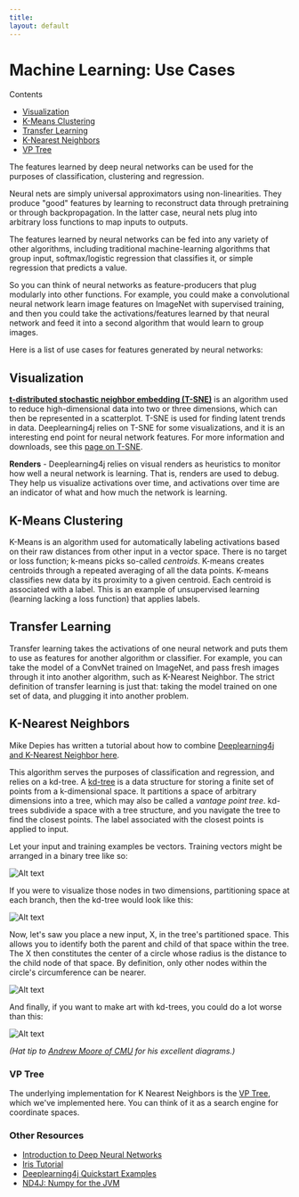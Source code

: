 ```yaml
---
title: 
layout: default
---
```


# Machine Learning: Use Cases

Contents

* <a href="#visualization">Visualization</a>
* <a href="#k-means">K-Means Clustering</a>
* <a href="#transfer">Transfer Learning</a>
* <a href="#knn">K-Nearest Neighbors</a>
* <a href="#vp">VP Tree</a>

The features learned by deep neural networks can be used for the purposes of classification, clustering and regression. 

Neural nets are simply universal approximators using non-linearities. They produce "good" features by learning to reconstruct data through pretraining or through backpropagation. In the latter case, neural nets plug into arbitrary loss functions to map inputs to outputs.

The features learned by neural networks can be fed into any variety of other algorithms, including traditional machine-learning algorithms that group input, softmax/logistic regression that classifies it, or simple regression that predicts a value. 

So you can think of neural networks as feature-producers that plug modularly into other functions. For example, you could make a convolutional neural network learn image features on ImageNet with supervised training, and then you could take the activations/features learned by that neural network and feed it into a second algorithm that would learn to group images.

Here is a list of use cases for features generated by neural networks:

## <a name="visualization">Visualization</a>

**[t-distributed stochastic neighbor embedding (T-SNE)](https://en.wikipedia.org/wiki/T-distributed_stochastic_neighbor_embedding)** is an algorithm used to reduce high-dimensional data into two or three dimensions, which can then be represented in a scatterplot. T-SNE is used for finding latent trends in data. Deeplearning4j relies on T-SNE for some visualizations, and it is an interesting end point for neural network features. For more information and downloads, see this [page on T-SNE](https://lvdmaaten.github.io/tsne/).

**Renders** - Deeplearning4j relies on visual renders as heuristics to monitor how well a neural network is learning. That is, renders are used to debug. They help us visualize activations over time, and activations over time are an indicator of what and how much the network is learning. 

## <a name="k-means">K-Means Clustering</a>

K-Means is an algorithm used for automatically labeling activations based on their raw distances from other input in a vector space. There is no target or loss function; k-means picks so-called  *centroids*. K-means creates centroids through a repeated averaging of all the data points.  K-means classifies new data by its proximity to a given centroid. Each centroid is associated with a label. This is an example of unsupervised learning (learning lacking a loss function) that applies labels. 

## <a name="transfer">Transfer Learning</a>

Transfer learning takes the activations of one neural network and puts them to use as features for another algorithm or classifier. For example, you can take the model of a ConvNet trained on ImageNet, and pass fresh images through it into another algorithm, such as K-Nearest Neighbor. The strict definition of transfer learning is just that: taking the model trained on one set of data, and plugging it into another problem. 

## <a name="knn">K-Nearest Neighbors</a>

Mike Depies has written a tutorial about how to combine [Deeplearning4j and K-Nearest Neighbor here](https://depiesml.wordpress.com/2015/09/03/learn-by-implementation-k-nearest-neighbor/).

This algorithm serves the purposes of classification and regression, and relies on a kd-tree. A [kd-tree](https://en.wikipedia.org/wiki/K-d_tree) is a data structure for storing a finite set of points from a k-dimensional space. It partitions a space of arbitrary dimensions into a tree, which may also be called a *vantage point tree*. kd-trees subdivide a space with a tree structure, and you navigate the tree to find the closest points. The label associated with the closest points is applied to input. 

Let your input and training examples be vectors. Training vectors might be arranged in a binary tree like so:

![Alt text](../img/kd-tree-root-leaves.png) 

If you were to visualize those nodes in two dimensions, partitioning space at each branch, then the kd-tree would look like this:

![Alt text](../img/kd-tree-hyperplanes.png) 

Now, let's saw you place a new input, X, in the tree's partitioned space. This allows you to identify both the parent and child of that space within the tree. The X then constitutes the center of a circle whose radius is the distance to the child node of that space. By definition, only other nodes within the circle's circumference can be nearer. 

![Alt text](../img/kd-tree-nearest.png) 

And finally, if you want to make art with kd-trees, you could do a lot worse than this:

![Alt text](../img/kd-tree-mondrian.png) 

*(Hat tip to [Andrew Moore of CMU](http://www.autonlab.org/autonweb/14665/version/2/part/5/data/moore-tutorial.pdf?branch=main&language=en) for his excellent diagrams.)*

### <a name="vp">VP Tree</a>

The underlying implementation for K Nearest Neighbors is the [VP Tree](https://github.com/deeplearning4j/deeplearning4j/blob/master/deeplearning4j-core/src/main/java/org/deeplearning4j/clustering/vptree/VPTree.java#L59-59), which we've implemented here. You can think of it as a search engine for coordinate spaces.

### Other Resources

* [Introduction to Deep Neural Networks](../neuralnet-overview.html)
* [Iris Tutorial](../iris-flower-dataset-tutorial.html)
* [Deeplearning4j Quickstart Examples](../quickstart.html)
* [ND4J: Numpy for the JVM](http://nd4j.org)
